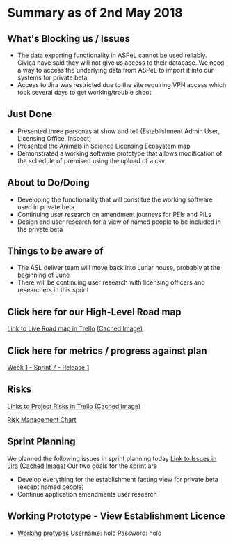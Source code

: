 # Summary as of 2nd May 2018 
## What's Blocking us / Issues
* The data exporting functionality in ASPeL cannot be used reliably. Civica have said they will not give us access to their database. We need a way to access the underlying data from ASPeL to import it into our systems for private beta.
* Access to Jira was restricted due to the site requiring VPN access which took several days to get working/trouble shoot

## Just Done
* Presented three personas at show and tell (Establishment Admin User, Licensing Office, Inspect)
* Presented the Animals in Science Licensing Ecosystem map
* Demonstrated a working software prototype that allows modification of the schedule of premised using the upload of a csv 

## About to Do/Doing
* Developing the functionality that will constitue the working software used in private beta
* Continuing user research on amendment journeys for PEls and PILs
* Design and user research for a view of named people to be included in the private beta 

## Things to be aware of
* The ASL deliver team will move back into Lunar house, probably at the beginning of June
* There will be continuing user research with licensing officers and researchers in this sprint

## Click here for our High-Level Road map
[Link to Live Road map in Trello](https://trello.com/b/gDQdE01u/asl-roadmap)    [\(Cached Image\)](graphs/ASLRoadMap02052018.jpg)

## Click here for metrics / progress against plan
[Week 1 - Sprint 7 - Release 1](graphs/progress02052018.png)

## Risks
[Links to Project Risks in Trello](https://trello.com/b/VuFuCL7t/risk-register-and-kpis-asl-delivery)    [\(Cached Image\)](graphs/ASLRiskRegister02052018.jpg)

[Risk Management Chart](graphs/risk02052018.png)

## Sprint Planning
We planned the following issues in sprint planning today [Link to Issues in Jira](https://jira.digital.homeoffice.gov.uk/secure/RapidBoard.jspa?rapidView=261)    [\(Cached Image\)](graphs/sprint02052018.png)
Our two goals for the sprint are
* Develop everything for the establishment facting view for private beta (except named people)
* Continue application amendments user research

## Working Prototype - View Establishment Licence
* [Working protypes](http://asl-prototypes.herokuapp.com/) Username: holc Password: holc
